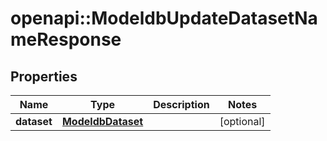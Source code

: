 # openapi::ModeldbUpdateDatasetNameResponse


## Properties
Name | Type | Description | Notes
------------ | ------------- | ------------- | -------------
**dataset** | [**ModeldbDataset**](modeldbDataset.md) |  | [optional] 


